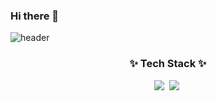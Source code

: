 ### Hi there 👋

<!--
**FWWKCS/FWWKCS** is a ✨ _special_ ✨ repository because its `README.md` (this file) appears on your GitHub profile.

Here are some ideas to get you started:

- 🔭 I’m currently working on ...
- 🌱 I’m currently learning ...
- 👯 I’m looking to collaborate on ...
- 🤔 I’m looking for help with ...
- 💬 Ask me about ...
- 📫 How to reach me: ...
- 😄 Pronouns: ...
- ⚡ Fun fact: ...
-->

<!-- title -->
![header](https://capsule-render.vercel.app/api?type=waving&color=374764&height=300&section=header&text=Kim%20Chan%20Sik&fontSize=90&fontColor=FFFFFF)

<!-- contents -->
<h3 align="center">✨ Tech Stack ✨</h3>
<div align="center">
  <img src="https://img.shields.io/badge/python-3670A0?style=for-the-badge&logo=python&logoColor=ffdd54" />&nbsp
  <img src="https://img.shields.io/badge/c++-00599C?style=for-the-badge&logo=C++&logoColor=white" />&nbsp
</div>
